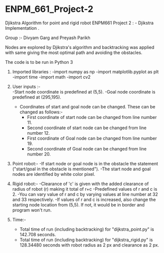 # ENPM_661_Project-2
Djikstra Algorithm for point and rigid robot
                                        ENPM661    Project 2 : - Djikstra Implementation . 


Group :- Divyam Garg and Preyash Parikh

Nodes are explored by Djikstra's algorithm and backtracking was applied with same giving the most optimal path and avoiding the obstacles.

The code is to be run in Python 3

1) Imported libraries :
     	-import numpy as np
     	-import matplotlib.pyplot as plt
     	-import time
     	-import math
     	-import cv2


2) User inputs :-  
     	-Start node coordinate is predefined at (5,5).
	-Goal node coordinate is predefined at (295,195).
	- Coordinates of start and goal node can be changed. These can be changed as follows:-
		- First coordinate of start node can be changed from line number 11.
		- Second coordinate of start node can be changed from line number 12. 
		- First coordinate of Goal node can be changed from line number 19.
		- Second coordinate of Goal node can be changed from line number 20.

3) Point robot:- 
     	-If start node or goal node is in the obstacle the statement ("start/goal in the obstacle is mentioned"). 
     	-The start node and goal nodes are identified by white color pixel. 

4) Rigid robot:- 
     	-Clearance of 'c' is given with the added clearance of radius of robot (r) making it total of r+c
     	-Predefined values of r and c is 2. 
     	-You can vary value of r and c by varying values at line number at 32 and 33 respectively. 
     	-If values of r and c is increased, also change the starting node location from (5,5). If not,  it would be in border and program won't run.

5) Time:-
	- Total time of run (including backtracking) for "dijkstra_point.py" is 142.708 seconds.
	- Total time of run (including backtracking) for "dijkstra_rigid.py" is 128.34480 seconds with robot radius as 2 px and clearance as 2 px.

 
